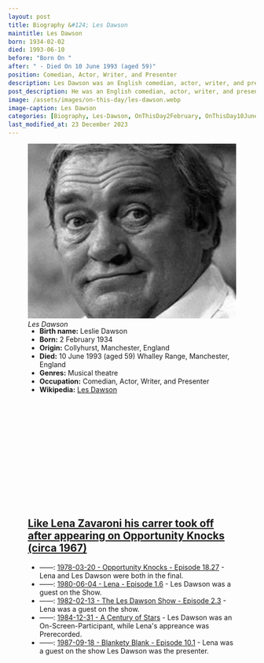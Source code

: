 ```yaml
---
layout: post
title: Biography &#124; Les Dawson
maintitle: Les Dawson
born: 1934-02-02
died: 1993-06-10
before: "Born On "
after: " - Died On 10 June 1993 (aged 59)"
position: Comedian, Actor, Writer, and Presenter
description: Les Dawson was an English comedian, actor, writer, and presenter, who is best remembered for his deadpan style.
post_description: He was an English comedian, actor, writer, and presenter, who is best remembered for his deadpan style.
image: /assets/images/on-this-day/les-dawson.webp
image-caption: Les Dawson
categories: [Biography, Les-Dawson, OnThisDay2February, OnThisDay10June]
last_modified_at: 23 December 2023
---
```


<figure class="fig1">
<div class="CardLayout Card-height">
<div class="CardItem">
<img src="/assets/images/on-this-day/les-dawson.webp" class="full-width" />
<cite>Les Dawson</cite>
</div></div>
</figure>

<figure class="fig2">
<div class="CardLayout Card-height">
<div class="CardItem">
<ul>
<li><strong>Birth name:</strong> Leslie Dawson</li>
<li><strong>Born:</strong> 2 February 1934</li>
<li><strong>Origin:</strong> Collyhurst, Manchester, England</li>
<li><strong>Died:</strong> 10 June 1993 (aged 59) Whalley Range, Manchester, England</li>
<li><strong>Genres:</strong> Musical theatre</li>
<li><strong>Occupation:</strong> Comedian, Actor, Writer, and Presenter</li>
<li><strong>Wikipedia:</strong> <a class="external-link" href="https://en.wikipedia.org/wiki/Les_Dawson">Les Dawson</a></li>
</ul>
</div></div>
</figure>

<figure class="fig3">
<div class="CardLayout Card-Padding">
<div class="CardItem">
<h2 id="infobox3" class="infobox"><a href="#infobox3">Like Lena Zavaroni his carrer took off after appearing on Opportunity Knocks (circa 1967)</a></h2>
<div class="CardItem split">
<ul>
<li>&#8212;&#8212;&#58; <a href="/1978-03-20-opportunity-knocks">1978-03-20 - Opportunity Knocks - Episode 18.27</a> - Lena and Les Dawson were both in the final.</li>
<li>&#8212;&#8212;&#58; <a href="/1980-06-04-lena">1980-06-04 - Lena - Episode 1.6</a> - Les Dawson was a guest on the Show.</li>
<li>&#8212;&#8212;&#58; <a href="/1982-02-13-the-les-dawson-show">1982-02-13 - The Les Dawson Show - Episode 2.3</a> - Lena was a guest on the show.</li>
<li>&#8212;&#8212;&#58; <a href="/1984-12-31-a-century-of-stars">1984-12-31 - A Century of Stars</a> - Les Dawson was an On-Screen-Participant, while Lena's appreance was Prerecorded.</li>
<li>&#8212;&#8212;&#58; <a href="/1987-09-18-blankety-blank">1987-09-18 - Blankety Blank - Episode 10.1</a> - Lena was a guest on the show Les Dawson was the presenter.</li>
</ul>
</div></div></div>
</figure>

<style>
.Card-height {height: 357.883px;}
</style>
